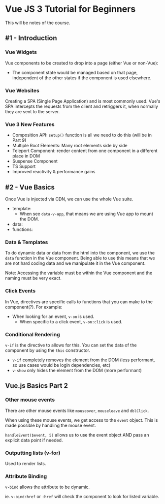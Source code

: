 # Vue JS 3 Tutorial for Beginners

This will be notes of the course.

## #1 - Introduction

### Vue Widgets

Vue components to be created to drop into a page (either Vue or non-Vue):

- The component state would be managed based on that page, independent of the other states if the component is used elsewhere.

### Vue Websites

Creating a SPA (Single Page Application) and is most commonly used. Vue's SPA intercepts the requests from the client and retriggers it, when normally they are sent to the server.

### Vue 3 New Features

- Composition API: `setup()` function is all we need to do this (will be in Part 9)
- Multiple Root Elements: Many root elements side by side
- Teleport Component: render content from one component in a different place in DOM
- Suspense Component
- TS Support
- Improved reactivity & performance gains

## #2 - Vue Basics

Once Vue is injected via CDN, we can use the whole Vue suite.

- template:
  - When see `data-v-app`, that means we are using Vue app to mount the DOM.
- data:
- functions:

### Data & Templates

To do dynamic data or data from the html into the component, we use the `data` function in the Vue component. Being able to use this means that we are not hard coding data and we manipulate it in the Vue component.

Note: Accessing the variable must be within the Vue component and the naming must be very exact.

### Click Events

In Vue, directives are specific calls to functions that you can make to the component(?). For example:

- When looking for an event, `v-on` is used.
  - When specific to a click event, `v-on:click` is used.

### Conditional Rendering

`v-if` is the directive to allows for this. You can set the data of the component by using the `this` constructor.

- `v-if` completely removes the element from the DOM (less performant, so use cases would be login dependencies, etc)
- `v-show` only hides the element from the DOM (more  performant)

## Vue.js Basics Part 2

### Other mouse events

There are other mouse events like `mouseover`, `mouseleave` and `dblClick`.

When using these mouse events, we get access to the `event` object. This is made possible by handling the mouse event.

`handleEvent($event, 5)` allows us to use the event object AND pass an explicit data point if needed.

### Outputting lists (v-for)

Used to render lists.

### Attribute Binding

`v-bind` allows the attribute to be dynamic.

ie. `v-bind:href` or `:href` will check the component to look for listed variable.
